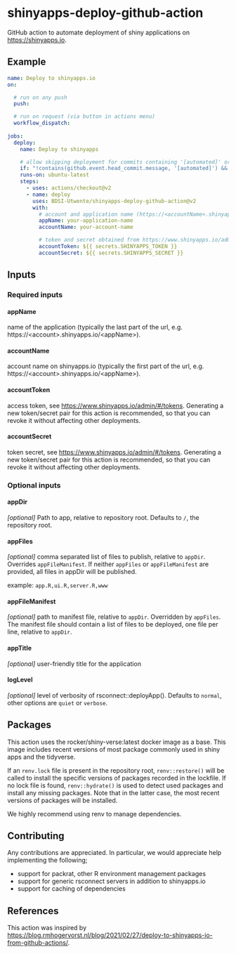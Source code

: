 # shinyapps-deploy-github-action

GitHub action to automate deployment of shiny applications on <https://shinyapps.io>.

## Example

```yaml
name: Deploy to shinyapps.io
on:

  # run on any push 
  push:

  # run on request (via button in actions menu)
  workflow_dispatch:
      
jobs:
  deploy:
    name: Deploy to shinyapps

    # allow skipping deployment for commits containing '[automated]' or '[no-deploy]' in the commit message
    if: "!contains(github.event.head_commit.message, '[automated]') && !contains(github.event.head_commit.message, '[no-deploy]')"
    runs-on: ubuntu-latest
    steps:
      - uses: actions/checkout@v2
      - name: deploy
        uses: BDSI-Utwente/shinyapps-deploy-github-action@v2
        with:
          # account and application name (https://<accountName>.shinyapps.io/<appName>)
          appName: your-application-name
          accountName: your-account-name

          # token and secret obtained from https://www.shinyapps.io/admin/#/tokens
          accountToken: ${{ secrets.SHINYAPPS_TOKEN }}
          accountSecret: ${{ secrets.SHINYAPPS_SECRET }}
```

## Inputs

### Required inputs

#### appName

<!-- markdownlint-disable md034 -->
name of the application (typically the last part of the url, e.g. https://\<account\>.shinyapps.io/\<appName\>).
<!-- markdownlint-enable md034 -->

#### accountName

<!-- markdownlint-disable md034 -->
account name on shinyapps.io (typically the first part of the url, e.g. https://\<account\>.shinyapps.io/\<appName\>).
<!-- markdownlint-enable md034 -->

#### accountToken

access token, see <https://www.shinyapps.io/admin/#/tokens>. Generating a new token/secret pair for this action is recommended, so that you can revoke it without affecting other deployments.

#### accountSecret

token secret, see <https://www.shinyapps.io/admin/#/tokens>. Generating a new token/secret pair for this action is recommended, so that you can revoke it without affecting other deployments.

### Optional inputs

#### appDir

_[optional]_
Path to app, relative to repository root. Defaults to `/`, the repository root.

#### appFiles

_[optional]_  comma separated list of files to publish, relative to `appDir`. Overrides `appFileManifest`. If neither `appFiles` or `appFileManifest` are provided, all files in appDir will be published.

example: `app.R,ui.R,server.R,www`

#### appFileManifest

_[optional]_  path to manifest file, relative to `appDir`. Overridden by `appFiles`. The manifest file should contain a list of files to be deployed, one file per line, relative to `appDir`.

#### appTitle

_[optional]_  user-friendly title for the application

#### logLevel

_[optional]_  level of verbosity of rsconnect::deployApp(). Defaults to `normal`, other options are `quiet` or `verbose`.

## Packages

This action uses the rocker/shiny-verse:latest docker image as a base. This image includes recent versions of most package commonly used in shiny apps and the tidyverse.

If an `renv.lock` file is present in the repository root, `renv::restore()` will be called to install the specific versions of packages recorded in the lockfile. If no lock file is found, `renv::hydrate()` is used to detect used packages and install any missing packages. Note that in the latter case, the most recent versions of packages will be installed.

We highly recommend using renv to manage dependencies.

## Contributing

Any contributions are appreciated. In particular, we would appreciate help implementing the following;

- support for packrat, other R environment management packages
- support for generic rsconnect servers in addition to shinyapps.io
- support for caching of dependencies

## References

This action was inspired by <https://blog.rmhogervorst.nl/blog/2021/02/27/deploy-to-shinyapps-io-from-github-actions/>.
